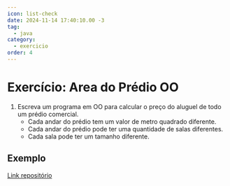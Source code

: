 ```yaml
---
icon: list-check
date: 2024-11-14 17:40:10.00 -3
tag:
  - java
category:
  - exercicio
order: 4
---
```


# Exercício: Area do Prédio OO


1. Escreva um programa em OO para calcular o preço do aluguel de todo um prédio comercial. 
    - Cada andar do prédio tem um valor de metro quadrado diferente. 
    - Cada andar do prédio pode ter uma quantidade de salas diferentes.
    - Cada sala pode ter um tamanho diferente.

## Exemplo

[Link repositório](https://github.com/20242-ifba-saj-ads-poo/javafx-predio)
